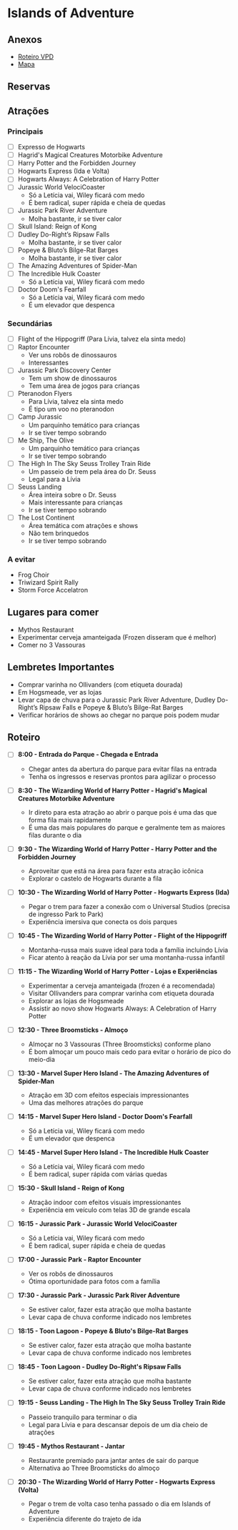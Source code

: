 # Islands of Adventure

## Anexos

- [Roteiro VPD](./Islands%20of%20Adventure/2023-03-Roteiro-VPD-Orlando_-Islands-of-Adventure.pdf)
- [Mapa](./Islands%20of%20Adventure/06-2023-mapa-islands-of-adventure.pdf)

## Reservas

## Atrações

### Principais

- [ ] Expresso de Hogwarts
- [ ] Hagrid's Magical Creatures Motorbike Adventure
- [ ] Harry Potter and the Forbidden Journey
- [ ] Hogwarts Express (Ida e Volta)
- [ ] Hogwarts Always: A Celebration of Harry Potter
- [ ] Jurassic World VelociCoaster
  - Só a Letícia vai, Wiley ficará com medo
  - É bem radical, super rápida e cheia de quedas
- [ ] Jurassic Park River Adventure
  - Molha bastante, ir se tiver calor
- [ ] Skull Island: Reign of Kong
- [ ] Dudley Do-Right’s Ripsaw Falls
  - Molha bastante, ir se tiver calor
- [ ] Popeye & Bluto’s Bilge-Rat Barges
  - Molha bastante, ir se tiver calor
- [ ] The Amazing Adventures of Spider-Man
- [ ] The Incredible Hulk Coaster
  - Só a Letícia vai, Wiley ficará com medo
- [ ] Doctor Doom's Fearfall
  - Só a Letícia vai, Wiley ficará com medo
  - É um elevador que despenca

### Secundárias

- [ ] Flight of the Hippogriff (Para Lívia, talvez ela sinta medo)
- [ ] Raptor Encounter
  - Ver uns robôs de dinossauros
  - Interessantes
- [ ] Jurassic Park Discovery Center
  - Tem um show de dinossauros
  - Tem uma área de jogos para crianças
- [ ] Pteranodon Flyers
  - Para Lívia, talvez ela sinta medo
  - É tipo um voo no pteranodon
- [ ] Camp Jurassic
  - Um parquinho temático para crianças
  - Ir se tiver tempo sobrando
- [ ] Me Ship, The Olive
  - Um parquinho temático para crianças
  - Ir se tiver tempo sobrando
- [ ] The High In The Sky Seuss Trolley Train Ride
  - Um passeio de trem pela área do Dr. Seuss
  - Legal para a Lívia
- [ ] Seuss Landing
  - Área inteira sobre o Dr. Seuss
  - Mais interessante para crianças
  - Ir se tiver tempo sobrando
- [ ] The Lost Continent
  - Área temática com atrações e shows
  - Não tem brinquedos
  - Ir se tiver tempo sobrando

### A evitar

- Frog Choir
- Triwizard Spirit Rally
- Storm Force Accelatron

## Lugares para comer

- Mythos Restaurant
- Experimentar cerveja amanteigada (Frozen disseram que é melhor)
- Comer no 3 Vassouras

## Lembretes Importantes

- Comprar varinha no Ollivanders (com etiqueta dourada)
- Em Hogsmeade, ver as lojas
- Levar capa de chuva para o Jurassic Park River Adventure, Dudley Do-Right’s Ripsaw Falls e Popeye & Bluto’s Bilge-Rat Barges
- Verificar horários de shows ao chegar no parque pois podem mudar

## Roteiro

- [ ] **8:00 - Entrada do Parque - Chegada e Entrada**
  - Chegar antes da abertura do parque para evitar filas na entrada
  - Tenha os ingressos e reservas prontos para agilizar o processo

- [ ] **8:30 - The Wizarding World of Harry Potter - Hagrid's Magical Creatures Motorbike Adventure**
  - Ir direto para esta atração ao abrir o parque pois é uma das que forma fila mais rapidamente
  - É uma das mais populares do parque e geralmente tem as maiores filas durante o dia

- [ ] **9:30 - The Wizarding World of Harry Potter - Harry Potter and the Forbidden Journey**
  - Aproveitar que está na área para fazer esta atração icônica
  - Explorar o castelo de Hogwarts durante a fila

- [ ] **10:30 - The Wizarding World of Harry Potter - Hogwarts Express (Ida)**
  - Pegar o trem para fazer a conexão com o Universal Studios (precisa de ingresso Park to Park)
  - Experiência imersiva que conecta os dois parques

- [ ] **10:45 - The Wizarding World of Harry Potter - Flight of the Hippogriff**
  - Montanha-russa mais suave ideal para toda a família incluindo Lívia
  - Ficar atento à reação da Lívia por ser uma montanha-russa infantil

- [ ] **11:15 - The Wizarding World of Harry Potter - Lojas e Experiências**
  - Experimentar a cerveja amanteigada (frozen é a recomendada)
  - Visitar Ollivanders para comprar varinha com etiqueta dourada
  - Explorar as lojas de Hogsmeade
  - Assistir ao novo show Hogwarts Always: A Celebration of Harry Potter

- [ ] **12:30 - Three Broomsticks - Almoço**
  - Almoçar no 3 Vassouras (Three Broomsticks) conforme plano
  - É bom almoçar um pouco mais cedo para evitar o horário de pico do meio-dia

- [ ] **13:30 - Marvel Super Hero Island - The Amazing Adventures of Spider-Man**
  - Atração em 3D com efeitos especiais impressionantes
  - Uma das melhores atrações do parque

- [ ] **14:15 - Marvel Super Hero Island - Doctor Doom's Fearfall**
  - Só a Letícia vai, Wiley ficará com medo
  - É um elevador que despenca

- [ ] **14:45 - Marvel Super Hero Island - The Incredible Hulk Coaster**
  - Só a Letícia vai, Wiley ficará com medo
  - É bem radical, super rápida com várias quedas

- [ ] **15:30 - Skull Island - Reign of Kong**
  - Atração indoor com efeitos visuais impressionantes
  - Experiência em veículo com telas 3D de grande escala

- [ ] **16:15 - Jurassic Park - Jurassic World VelociCoaster**
  - Só a Letícia vai, Wiley ficará com medo
  - É bem radical, super rápida e cheia de quedas

- [ ] **17:00 - Jurassic Park - Raptor Encounter**
  - Ver os robôs de dinossauros
  - Ótima oportunidade para fotos com a família

- [ ] **17:30 - Jurassic Park - Jurassic Park River Adventure**
  - Se estiver calor, fazer esta atração que molha bastante
  - Levar capa de chuva conforme indicado nos lembretes

- [ ] **18:15 - Toon Lagoon - Popeye & Bluto's Bilge-Rat Barges**
  - Se estiver calor, fazer esta atração que molha bastante
  - Levar capa de chuva conforme indicado nos lembretes

- [ ] **18:45 - Toon Lagoon - Dudley Do-Right's Ripsaw Falls**
  - Se estiver calor, fazer esta atração que molha bastante
  - Levar capa de chuva conforme indicado nos lembretes

- [ ] **19:15 - Seuss Landing - The High In The Sky Seuss Trolley Train Ride**
  - Passeio tranquilo para terminar o dia
  - Legal para Lívia e para descansar depois de um dia cheio de atrações

- [ ] **19:45 - Mythos Restaurant - Jantar**
  - Restaurante premiado para jantar antes de sair do parque
  - Alternativa ao Three Broomsticks do almoço

- [ ] **20:30 - The Wizarding World of Harry Potter - Hogwarts Express (Volta)**
  - Pegar o trem de volta caso tenha passado o dia em Islands of Adventure
  - Experiência diferente do trajeto de ida
